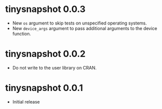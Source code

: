 # tinysnapshot 0.0.3

* New `os` argument to skip tests on unspecified operating systems.
* New `device_args` argument to pass additional arguments to the device function.

# tinysnapshot 0.0.2

* Do not write to the user library on CRAN.

# tinysnapshot 0.0.1

* Initial release
